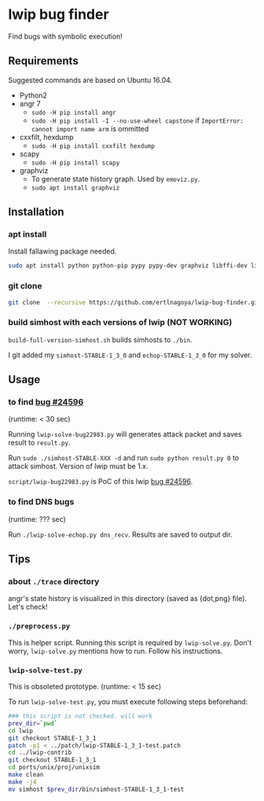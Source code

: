 lwip bug finder
====

Find bugs with symbolic execution!


Requirements
----
Suggested commands are based on Ubuntu 16.04.

* Python2
* angr 7
    * `sudo -H pip install angr`
    * `sudo -H pip install -I --no-use-wheel capstone` if `ImportError: cannot import name arm` is ommitted
* cxxfilt, hexdump
    * `sudo -H pip install cxxfilt hexdump`
* scapy
    * `sudo -H pip install scapy`
* graphviz
    * To generate state history graph. Used by `emoviz.py`.
    * `sudo apt install graphviz`

Installation
----
### apt install
Install fallawing package needed.

```bash
sudo apt install python python-pip pypy pypy-dev graphviz libffi-dev libncurses5-dev 
```

### git clone
```bash
git clone  --recursive https://github.com/ertlnagoya/lwip-bug-finder.git
```

### build simhost with each versions of lwip (NOT WORKING)
`build-full-version-simhost.sh` builds simhosts to `./bin`.

I git added my `simhost-STABLE-1_3_0` and `echop-STABLE-1_3_0` for my solver.


Usage
----
### to find [bug #24596](http://savannah.nongnu.org/bugs/?24596)
(runtime: < 30 sec)

Running `lwip-solve-bug22983.py` will generates attack packet and saves result to `result.py`.

Run `sudo ./simhost-STABLE-XXX -d` and run `sudo python result.py 0` to attack simhost. Version of lwip must be 1.x.

`script/lwip-bug22983.py` is PoC of this lwip [bug #24596](http://savannah.nongnu.org/bugs/?24596).

### to find DNS bugs
(runtime: ??? sec)

Run `./lwip-solve-echop.py dns_recv`. Results are saved to output dir.


Tips
----
### about `./trace` directory
angr's state history is visualized in this directory (saved as {dot,png} file). Let's check!

### `./preprocess.py`
This is helper script. Running this script is required by `lwip-solve.py`. Don't worry, `lwip-solve.py` mentions how to run. Follow his instructions.

### `lwip-solve-test.py`
This is obsoleted prototype. (runtime: < 15 sec)

To run `lwip-solve-test.py`, you must execute following steps beforehand:

```bash
### this script is not checked. will work
prev_dir=`pwd`
cd lwip
git checkout STABLE-1_3_1
patch -p1 < ../patch/lwip-STABLE-1_3_1-test.patch
cd ../lwip-contrib
git checkout STABLE-1_3_1
cd ports/unix/proj/unixsim
make clean
make -j4
mv simhost $prev_dir/bin/simhost-STABLE-1_3_1-test
```
